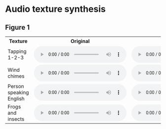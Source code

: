 # Audio texture synthesis

## Figure 1

<center>

<table>

<tr>
  <th>Texture</th>
  <th>Original</th>
  <th>Synthesized</th>
</tr>

<tr>
<td>Tapping 1-2-3</td>
<td>
  <audio controls>
    <source src="assets/fig1/Tapping_1-2-3/original.ogg">
    <source src="assets/fig1/Tapping_1-2-3/original.mp3">
    <source src="assets/fig1/Tapping_1-2-3/original.wav">
  </audio>
</td>
<td>
  <audio controls>
    <source src="assets/fig1/Tapping_1-2-3/synth.ogg">
    <source src="assets/fig1/Tapping_1-2-3/synth.mp3">
    <source src="assets/fig1/Tapping_1-2-3/synth.wav">
  </audio>
</td>
</tr>

<tr>
<td>Wind chimes</td>
<td>
  <audio controls>
    <source src="assets/fig1/Wind_chimes/original.ogg">
    <source src="assets/fig1/Wind_chimes/original.mp3">
    <source src="assets/fig1/Wind_chimes/original.wav">
  </audio>
</td>
<td>
  <audio controls>
    <source src="assets/fig1/Wind_chimes/synth.ogg">
    <source src="assets/fig1/Wind_chimes/synth.mp3">
    <source src="assets/fig1/Wind_chimes/synth.wav">
  </audio>
</td>
</tr>

<tr>
<td>Person speaking English</td>
<td>
  <audio controls>
    <source src="assets/fig1/Person_speaking_English/original.ogg">
    <source src="assets/fig1/Person_speaking_English/original.mp3">
    <source src="assets/fig1/Person_speaking_English/original.wav">
  </audio>
</td>
<td>
  <audio controls>
    <source src="assets/fig1/Person_speaking_English/synth.ogg">
    <source src="assets/fig1/Person_speaking_English/synth.mp3">
    <source src="assets/fig1/Person_speaking_English/synth.wav">
  </audio>
</td>
</tr>

<tr>
<td>Frogs and insects</td>
<td>
  <audio controls>
    <source src="assets/fig1/Frogs_and_insects/original.ogg">
    <source src="assets/fig1/Frogs_and_insects/original.mp3">
    <source src="assets/fig1/Frogs_and_insects/original.wav">
  </audio>
</td>
<td>
  <audio controls>
    <source src="assets/fig1/Frogs_and_insects/synth.ogg">
    <source src="assets/fig1/Frogs_and_insects/synth.mp3">
    <source src="assets/fig1/Frogs_and_insects/synth.wav">
  </audio>
</td>
</tr>
</table>
</center>
